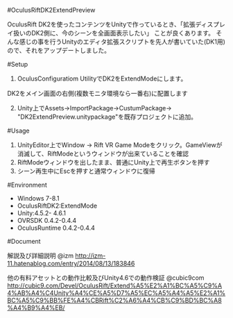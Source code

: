 #OculusRiftDK2ExtendPreview

OculusRift DK2を使ったコンテンツをUnityで作っているとき、「拡張ディスプレイ扱いのDK2側に、今のシーンを全画面表示したい」 ことが良くあります。 
そんな感じの事を行うUnityのエディタ拡張スクリプトを先人が書いていた(DK1用)ので、それをアップデートしました。

#Setup

1. OculusConfiguratiom UtilityでDK2をExtendModeにします。

DK2をメイン画面の右側(複数モニタ環境なら一番右)に配置します

2. Unity上でAssets→ImportPackage→CustumPackage→ "DK2ExtendPreview.unitypackage"を既存プロジェクトに追加。
 

#Usage

1. UnityEditor上でWindow → Rift VR Game Modeをクリック。GameViewが消滅して、RiftModeというウィンドウが出来ていることを確認 
2. RiftModeウィンドウを出したまま、普通にUnity上で再生ボタンを押す
3. シーン再生中にEscを押すと通常ウィンドウに復帰

#Environment

- Windows 7-8.1
- OculusRiftDK2:ExtendMode
- Unity:4.5.2- 4.6.1
- OVRSDK 0.4.2-0.4.4
- OculusRuntime 0.4.2-0.4.4

#Document

解説及び詳細説明
@izm
http://izm-11.hatenablog.com/entry/2014/08/13/183846

他の有料アセットとの動作比較及びUnity4.6での動作検証
@cubic9com
http://cubic9.com/Devel/OculusRift/Extend%A5%E2%A1%BC%A5%C9%A4%AB%A4%C4Unity%A4%CE%A5%D7%A5%EC%A5%A4%A5%E2%A1%BC%A5%C9%BB%FE%A4%CBRift%C2%A6%A4%CB%C9%BD%BC%A8%A4%B9%A4%EB/
